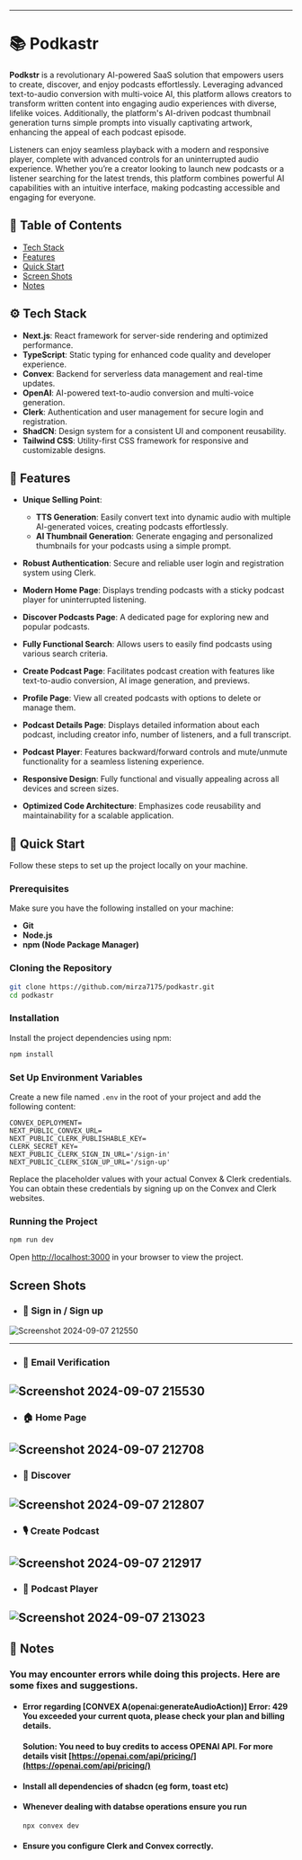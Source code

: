 
---

# 📚 Podkastr


**Podkstr** is a revolutionary AI-powered SaaS solution that empowers users to create, discover, and enjoy podcasts effortlessly. Leveraging advanced text-to-audio conversion with multi-voice AI, this platform allows creators to transform written content into engaging audio experiences with diverse, lifelike voices. Additionally, the platform's AI-driven podcast thumbnail generation turns simple prompts into visually captivating artwork, enhancing the appeal of each podcast episode.

Listeners can enjoy seamless playback with a modern and responsive player, complete with advanced controls for an uninterrupted audio experience. Whether you’re a creator looking to launch new podcasts or a listener searching for the latest trends, this platform combines powerful AI capabilities with an intuitive interface, making podcasting accessible and engaging for everyone.

## 📖 Table of Contents
- [Tech Stack](https://github.com/mirza7175/podkastr/edit/main/README.md#%EF%B8%8F-tech-stack)
- [Features](https://github.com/mirza7175/podkastr/edit/main/README.md#-features)
- [Quick Start](https://github.com/mirza7175/podkastr/edit/main/README.md#-quick-start)
- [Screen Shots](https://github.com/mirza7175/podkastr/edit/main/README.md#screen-shots)
- [Notes](https://github.com/mirza7175/podkastr/edit/main/README.md#-notes)
## ⚙️ Tech Stack

- **Next.js**: React framework for server-side rendering and optimized performance.
- **TypeScript**: Static typing for enhanced code quality and developer experience.
- **Convex**: Backend for serverless data management and real-time updates.
- **OpenAI**: AI-powered text-to-audio conversion and multi-voice generation.
- **Clerk**: Authentication and user management for secure login and registration.
- **ShadCN**: Design system for a consistent UI and component reusability.
- **Tailwind CSS**: Utility-first CSS framework for responsive and customizable designs.

## 🔋 Features

- **Unique Selling Point**:  
  - **TTS Generation**: Easily convert text into dynamic audio with multiple AI-generated voices, creating podcasts effortlessly.
  - **AI Thumbnail Generation**: Generate engaging and personalized thumbnails for your podcasts using a simple prompt.

- **Robust Authentication**: Secure and reliable user login and registration system using Clerk.

- **Modern Home Page**: Displays trending podcasts with a sticky podcast player for uninterrupted listening.

- **Discover Podcasts Page**: A dedicated page for exploring new and popular podcasts.

- **Fully Functional Search**: Allows users to easily find podcasts using various search criteria.

- **Create Podcast Page**: Facilitates podcast creation with features like text-to-audio conversion, AI image generation, and previews.

- **Profile Page**: View all created podcasts with options to delete or manage them.

- **Podcast Details Page**: Displays detailed information about each podcast, including creator info, number of listeners, and a full transcript.

- **Podcast Player**: Features backward/forward controls and mute/unmute functionality for a seamless listening experience.

- **Responsive Design**: Fully functional and visually appealing across all devices and screen sizes.

- **Optimized Code Architecture**: Emphasizes code reusability and maintainability for a scalable application.

## 🚀 Quick Start

Follow these steps to set up the project locally on your machine.

### Prerequisites

Make sure you have the following installed on your machine:

- **Git**
- **Node.js**
- **npm (Node Package Manager)**

### Cloning the Repository

```bash
git clone https://github.com/mirza7175/podkastr.git
cd podkastr
```

### Installation

Install the project dependencies using npm:

```bash
npm install
```

### Set Up Environment Variables

Create a new file named `.env` in the root of your project and add the following content:

```env
CONVEX_DEPLOYMENT=
NEXT_PUBLIC_CONVEX_URL=
NEXT_PUBLIC_CLERK_PUBLISHABLE_KEY=
CLERK_SECRET_KEY=
NEXT_PUBLIC_CLERK_SIGN_IN_URL='/sign-in'
NEXT_PUBLIC_CLERK_SIGN_UP_URL='/sign-up'
```

Replace the placeholder values with your actual Convex & Clerk credentials. You can obtain these credentials by signing up on the Convex and Clerk websites.

### Running the Project

```bash
npm run dev
```

Open [http://localhost:3000](http://localhost:3000) in your browser to view the project.

## Screen Shots

- ### 🔑 Sign in / Sign up
![Screenshot 2024-09-07 212550](https://github.com/user-attachments/assets/2342f854-8622-41ad-a182-628e1723a5bb)

---
- ### 📧 Email Verification
![Screenshot 2024-09-07 215530](https://github.com/user-attachments/assets/dda41da9-c0fa-449d-88ac-8e4a4d03df62)
---
- ### 🏠 Home Page
![Screenshot 2024-09-07 212708](https://github.com/user-attachments/assets/5b0e643a-cf58-4bbc-8f87-e06fc10ae27e)
---
- ### 🧭 Discover
![Screenshot 2024-09-07 212807](https://github.com/user-attachments/assets/24421f5c-b1ee-4022-a16d-b6d389a85b5e)
---
- ### 🎙️ Create Podcast
![Screenshot 2024-09-07 212917](https://github.com/user-attachments/assets/16895b88-cff5-418e-a201-e193da9fcc06)
---
- ### 🎵 Podcast Player 
![Screenshot 2024-09-07 213023](https://github.com/user-attachments/assets/e080c5b3-3444-4fe6-b5ea-0b341ef3e48b)
---

## 📝 Notes

### You may encounter errors while doing this projects. Here are some fixes and suggestions.

- #### Error regarding [CONVEX A(openai:generateAudioAction)] Error: 429 You exceeded your current quota, please check your plan and billing details.
  #### Solution: You need to buy credits to access OPENAI API. For more details visit  [https://openai.com/api/pricing/](https://openai.com/api/pricing/)
- #### Install all dependencies of shadcn (eg form, toast etc)
- #### Whenever dealing with databse operations ensure you run
   ```bash
   npx convex dev
   ```
- #### Ensure you configure Clerk and Convex correctly.
